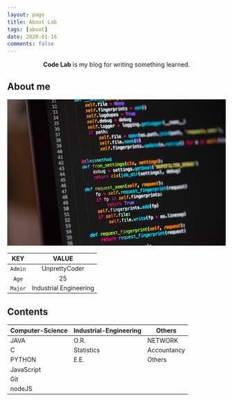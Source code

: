 ```yaml
---
layout: page
title: About Lab
tags: [about]
date: 2020-01-16
comments: false
---
```

    
<center><b>Code Lab</b> is my blog for writing something learned.</center>

## About me

![myProfile](/assets/img/profile.jpg)

|KEY|VALUE|
|:---:|:---:|
|`Admin`|UnprettyCoder|
|`Age`|25|
|`Major`|Industrial Engineering|

## Contents

|Computer-Science|Industrial-Engineering|Others|
|---|---|---|
|JAVA|O.R.|NETWORK|
|C|Statistics|Accountancy|
|PYTHON|E.E.|Others|
|JavaScript| | |
|Git| | |
|nodeJS| | |
